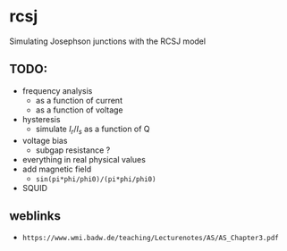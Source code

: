 # rcsj
Simulating Josephson junctions with the RCSJ model

## TODO:
* frequency analysis
	* as a function of current
	* as a function of voltage
* hysteresis
	* simulate $I_r/I_s$ as a function of Q
* voltage bias
	* subgap resistance ?
* everything in real physical values
* add magnetic field
	* ```sin(pi*phi/phi0)/(pi*phi/phi0)```
* SQUID

## weblinks
* ```https://www.wmi.badw.de/teaching/Lecturenotes/AS/AS_Chapter3.pdf```

